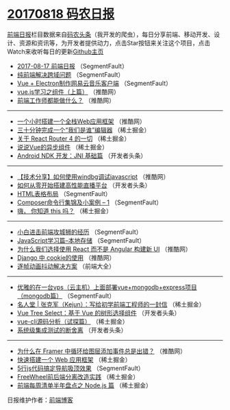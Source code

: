 # [20170818 码农日报](https://toutiao.qdkfweb.cn/date/2017/08/18)

[前端日报](https://qdkfweb.cn/c/news)栏目数据来自[码农头条](https://toutiao.qdkfweb.cn/)（我开发的爬虫），每日分享前端、移动开发、设计、资源和资讯等，为开发者提供动力，点击Star按钮来关注这个项目，点击Watch来收听每日的更新[Github主页](https://github.com/kujian/frontendDaily)
* [2017-08-17 前端日报](https://toutiao.qdkfweb.cn/48239.html) （SegmentFault）
* [纯前端解决跨域问题](https://toutiao.qdkfweb.cn/48233.html) （SegmentFault）
* [Vue + Electron制作网易云音乐客户端](https://toutiao.qdkfweb.cn/48236.html) （SegmentFault）
* [vue.js学习之组件（上篇）](https://toutiao.qdkfweb.cn/48287.html) （推酷网）
* [前端工作师都能做什么？](https://toutiao.qdkfweb.cn/48283.html) （推酷网）

***
* [一个小时搭建一个全栈Web应用框架](https://toutiao.qdkfweb.cn/48281.html) （推酷网）
* [三十分钟完成一个“我们是谁”编辑器](https://toutiao.qdkfweb.cn/48222.html) （稀土掘金）
* [关于 React Router 4 的一切](https://toutiao.qdkfweb.cn/48211.html) （稀土掘金）
* [说说Vue的异步组件](https://toutiao.qdkfweb.cn/48301.html) （稀土掘金）
* [Android NDK 开发：JNI 基础篇](https://toutiao.qdkfweb.cn/48329.html) （开发者头条）

***
* [【技术分享】如何使用windbg调试javascript](https://toutiao.qdkfweb.cn/48288.html) （推酷网）
* [如何从零开始搭建高性能直播平台](https://toutiao.qdkfweb.cn/48322.html) （开发者头条）
* [HTML表格布局](https://toutiao.qdkfweb.cn/48278.html) （SegmentFault）
* [Composer命令行集锦及小案例 &#8211; 1](https://toutiao.qdkfweb.cn/48279.html) （SegmentFault）
* [嗨， 你知道 this 吗？](https://toutiao.qdkfweb.cn/48210.html) （稀土掘金）

***
* [小白进击前端攻城狮的经历](https://toutiao.qdkfweb.cn/48235.html) （SegmentFault）
* [JavaScript学习篇&#8211;本地存储](https://toutiao.qdkfweb.cn/48226.html) （SegmentFault）
* [为什么我们选择使用 React 而不是 Angular 构建新 UI](https://toutiao.qdkfweb.cn/48286.html) （推酷网）
* [Django 中 cookie的使用](https://toutiao.qdkfweb.cn/48289.html) （推酷网）
* [逐帧动画抖动解决方案](https://toutiao.qdkfweb.cn/48362.html) （前端大全）

***
* [优雅的在一台vps（云主机）上面部署vue+mongodb+express项目 （mongodb篇）](https://toutiao.qdkfweb.cn/48232.html) （SegmentFault）
* [名人堂 | 张克军（Kejun）：写给初学前端工程师的一封信](https://toutiao.qdkfweb.cn/48220.html) （稀土掘金）
* [Vue Tree Select：基于 Vue 的树形选择组件](https://toutiao.qdkfweb.cn/48324.html) （开发者头条）
* [vue-cli源码分析（试探篇）](https://toutiao.qdkfweb.cn/48299.html) （稀土掘金）
* [系统级集成测试的断舍离](https://toutiao.qdkfweb.cn/48336.html) （开发者头条）

***
* [为什么在 Framer 中循环给图层添加事件总是出错？](https://toutiao.qdkfweb.cn/48282.html) （推酷网）
* [快速搭建一个 Web 应用框架](https://toutiao.qdkfweb.cn/48300.html) （稀土掘金）
* [5行js代码搞定导航吸顶效果](https://toutiao.qdkfweb.cn/48225.html) （SegmentFault）
* [FreeWheel前后端分离改造实践](https://toutiao.qdkfweb.cn/48302.html) （稀土掘金）
* [前端每周清单半年盘点之 Node.js 篇](https://toutiao.qdkfweb.cn/48214.html) （稀土掘金）

日报维护作者：[前端博客](https://qdkfweb.cn/) 
